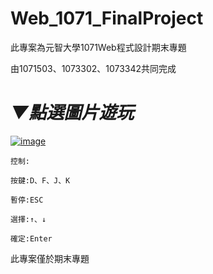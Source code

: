 # Web_1071_FinalProject
此專案為元智大學1071Web程式設計期末專題

由1071503、1073302、1073342共同完成

# *▼點選圖片遊玩*
[![image](https://github.com/axuy312/Web_1071_FinalProject/blob/master/Description/%E7%95%AB%E9%9D%A2.JPG)](https://axuy312.github.io/Web_1071_FinalProject/)

	控制:
	
	按鍵:D、F、J、K

	暫停:ESC

	選擇:↑、↓

	確定:Enter

此專案僅於期末專題
